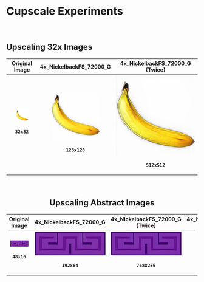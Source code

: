 # Cupscale Experiments

<br>

## Upscaling 32x Images

<div align="center">

<table>
    <tr align="center" valign="middle">
        <th>Original Image</th>
        <th>4x_NickelbackFS_72000_G</th>
        <th>4x_NickelbackFS_72000_G (Twice)</th>
    </tr>
    <tr align="center" valign="middle">
        <th><img src="https://github.com/willwulfken/Cupscale-Experiments/blob/main/Images/Upscaling_32x_Images/Banana/Banana-Original.png?raw=true" width="32" /><p><code>32x32</code></p></th>
        <th><img src="https://github.com/willwulfken/Cupscale-Experiments/blob/main/Images/Upscaling_32x_Images/Banana/Banana-4x_NickelbackFS_72000_G.png?raw=true" width="128" /><p><code>128x128</code></p></th>
        <th><img src="https://github.com/willwulfken/Cupscale-Experiments/blob/main/Images/Upscaling_32x_Images/Banana/Banana-4x_NickelbackFS_72000_G-4x_NickelbackFS_72000_G.png?raw=true" width="256" /><p><code>512x512</code></p></th>
    </tr>
</table>

<br>

## Upscaling Abstract Images

<table>
    <tr align="center" valign="middle">
        <th>Original Image</th>
        <th>4x_NickelbackFS_72000_G</th>
        <th>4x_NickelbackFS_72000_G (Twice)</th>
        <th>4x_NickelbackFS_72000_G (Thrice)</th>
    </tr>
    <tr align="center" valign="middle">
        <th><img src="https://github.com/willwulfken/Cupscale-Experiments/blob/main/Images/Upscaling_Abstract_Images/Purple_Shape/Purple_Shape.png?raw=true" width="48" /><p><code>48x16</code></p></th>
        <th><img src="https://github.com/willwulfken/Cupscale-Experiments/blob/main/Images/Upscaling_Abstract_Images/Purple_Shape/Purple_Shape-4x_NickelbackFS_72000_G.png?raw=true" width="192" /><p><code>192x64</code></p></th>
        <th><img src="https://github.com/willwulfken/Cupscale-Experiments/blob/main/Images/Upscaling_Abstract_Images/Purple_Shape/Purple_Shape-4x_NickelbackFS_72000_G-4x_NickelbackFS_72000_G.png?raw=true" width="256" /><p><code>768x256</code></p></th>
        <th><img src="https://github.com/willwulfken/Cupscale-Experiments/blob/main/Images/Upscaling_Abstract_Images/Purple_Shape-4x_NickelbackFS_72000_G-4x_NickelbackFS_72000_G-4x_NickelbackFS_72000_G.png?raw=true" width="256" /><p><code>3072x1024</code></p></th>
    </tr>
</table>

</div>